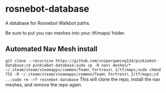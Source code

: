 # rosnebot-database
A database for Rosnebot Walkbot paths.

Be sure to put you nav meshes into your /tf/maps/ folder.

## Automated Nav Mesh install
```git clone --recursive https://github.com/snipergaming134/pinkiebot-database;cd pinkiebot-database;sudo cp -R nav\ meshes/* ~/.steam/steam/steamapps/common/Team\ Fortress\ 2/tf/maps;sudo chmod 755 -R ~/.steam/steam/steamapps/common/Team\ Fortress\ 2/tf/maps;cd ..;sudo rm -rf rosnebot-database```
This will clone the repo, install the nav meshes, and remove the repo again.
